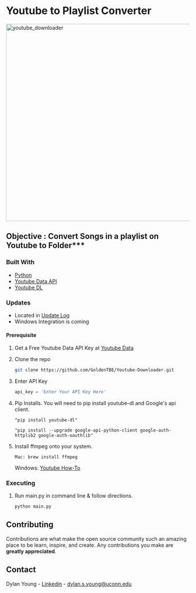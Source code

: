 # ****Youtube to Playlist Converter****
<img width="539" alt="youtube_downloader" src="https://user-images.githubusercontent.com/54921144/104541713-2f5bf600-55f0-11eb-902f-b6461d5524ba.png">

## ****Objective**** : Convert Songs in a playlist on Youtube to Folder***

### Built With

* [Python](https://www.python.org/)
* [Youtube Data API](https://developers.google.com/youtube/v3/docs/)
* [Youtube DL](https://github.com/ytdl-org/youtube-dl/blob/master/README.md#readme)

### Updates 
* Located in [Update Log](https://github.com/GoldenTBE/Youtube-Downloader/blob/master/update_log.md)
* Windows Integration is coming     

#### ****Prerequisite****
1. Get a Free Youtube Data API Key at [Youtube Data](https://developers.google.com/youtube/v3/getting-started)

2. Clone the repo
   ```sh
   git clone https://github.com/GoldenTBE/Youtube-Downloader.git
   ```
3. Enter API Key
    ```py
    api_key = 'Enter Your API Key Here'
    ```
4. Pip Installs. You will need to pip install youtube-dl and Google's api client. 
    ```
    "pip install youtube-dl"
    
    "pip install --upgrade google-api-python-client google-auth-httplib2 google-auth-oauthlib"
    ```
5. Install ffmpeg onto your system.
    ```
    Mac: brew install ffmpeg  
    ```
    Windows: [Youtube How-To](https://www.youtube.com/watch?v=qjtmgCb8NcE&ab_channel=LinuxLeech)
    
### ****Executing****
1. Run main.py in command line & follow directions. 
    ```py
    python main.py
    ```     
<!-- CONTRIBUTING -->
## Contributing

Contributions are what make the open source community such an amazing place to be learn, inspire, and create. Any contributions you make are **greatly appreciated**.

<!-- CONTACT -->
## Contact

Dylan Young - [Linkedin](https://www.linkedin.com/in/dylan-young-1a565a1b7/) - dylan.s.young@uconn.edu


